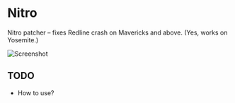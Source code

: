# Nitro
Nitro patcher – fixes Redline crash on Mavericks and above. (Yes, works on Yosemite.)

![Screenshot](http://abload.de/img/bildschirmfoto2014-10l5idx.png)

TODO
----

- How to use?

